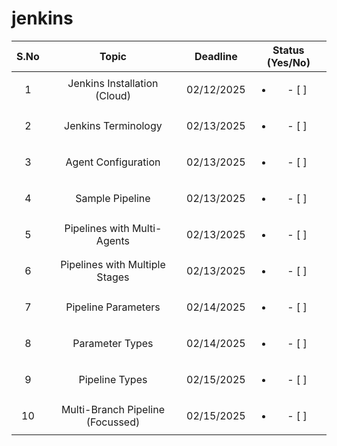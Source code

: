 # jenkins

| S.No | Topic    | Deadline    | Status (Yes/No) |
| :---:   | :---: | :---: | :---: |
| 1 | Jenkins Installation (Cloud)   | 02/12/2025   | <ul><li>- [ ] </li></ul> |
| 2 | Jenkins Terminology | 02/13/2025 | <ul><li>- [ ] </li></ul> |
| 3 | Agent Configuration   | 02/13/2025   | <ul><li>- [ ] </li></ul> |
| 4 | Sample Pipeline   | 02/13/2025   | <ul><li>- [ ] </li></ul> |
| 5 | Pipelines with Multi-Agents   | 02/13/2025   | <ul><li>- [ ] </li></ul> |
| 6 | Pipelines with Multiple Stages   | 02/13/2025   | <ul><li>- [ ] </li></ul> |
| 7 | Pipeline Parameters  | 02/14/2025   | <ul><li>- [ ] </li></ul> |
| 8 | Parameter Types  | 02/14/2025   | <ul><li>- [ ] </li></ul> |
| 9 | Pipeline Types  | 02/15/2025   | <ul><li>- [ ] </li></ul> |
| 10 | Multi-Branch Pipeline (Focussed)  | 02/15/2025   | <ul><li>- [ ] </li></ul> |
